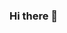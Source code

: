 ### Hi there 👋

<!--
**Jun3-dev/Jun3-dev** is a ✨ _special_ ✨ repository because its `README.md` (this file) appears on your GitHub profile.

Here are some ideas to get you started:

##-🔭 I’m currently working on a Virtual Assistant, Networking a chat app, and a bit of Game devlopment!
##- 🌱 I want to learn C++, Kotlin, and Machine Learning!
##- 👯 I’m looking to collaborate on ...
##- 🤔 I’m looking for help with ...
##- 💬 Ask me about ...
##- 📫 How to reach me: ...
##- 😄 Pronouns: He/Him
##- ⚡ Fun fact: ...
-->
